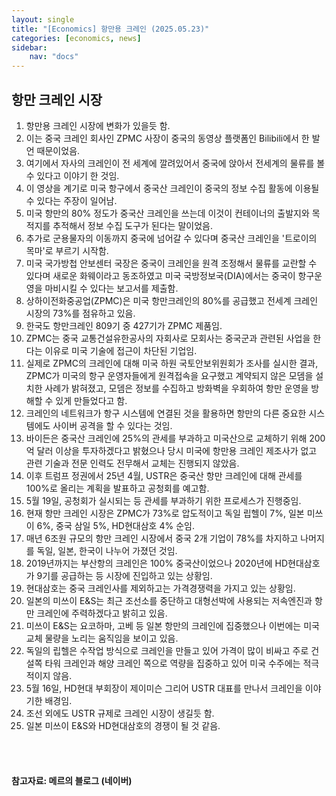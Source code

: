 ```yaml
---
layout: single
title: "[Economics] 항만용 크레인 (2025.05.23)"
categories: [economics, news]
sidebar:
    nav: "docs"
---
```


## 항만 크레인 시장
1. 항만용 크레인 시장에 변화가 있을듯 함.
1. 이는 중국 크레인 회사인 ZPMC 사장이 중국의 동영상 플랫폼인 Bilibili에서 한 발언 때문이었음.
1. 여기에서 자사의 크레인이 전 세계에 깔려있어서 중국에 앉아서 전세계의 물류를 볼 수 있다고 이야기 한 것임.
1. 이 영상을 계기로 미국 항구에서 중국산 크레인이 중국의 정보 수집 활동에 이용될 수 있다는 주장이 일어남.
1. 미국 항만의 80% 정도가 중국산 크레인을 쓰는데 이것이 컨테이너의 출발지와 목적지를 추적해서 정보 수집 도구가 된다는 말이었음.
1. 추가로 군용물자의 이동까지 중국에 넘어갈 수 있다며 중국산 크레인을 '트로이의 목마'로 부르기 시작함.
1. 미국 국가방첩 안보센터 국장은 중국이 크레인을 원격 조정해서 물류를 교란할 수 있다며 새로운 화웨이라고 동조하였고 미국 국방정보국(DIA)에서는 중국이 항구운영을 마비시킬 수 있다는 보고서를 제출함.
1. 상하이전화중공업(ZPMC)은 미국 항만크레인의 80%를 공급했고 전세계 크레인 시장의 73%를 점유하고 있음.
1. 한국도 항만크레인 809기 중 427기가 ZPMC 제품임.
1. ZPMC는 중국 교통건설유한공사의 자회사로 모회사는 중국군과 관련된 사업을 한다는 이유로 미국 기술에 접근이 차단된 기업임.
1. 실제로 ZPMC의 크레인에 대해 미국 하원 국토안보위원회가 조사를 실시한 결과, ZPMC가 미국의 항구 운영자들에게 원격접속을 요구했고 계약되지 않은 모뎀을 설치한 사례가 밝혀졌고, 모뎀은 정보를 수집하고 방화벽을 우회하여 항만 운영을 방해할 수 있게 만들었다고 함.
1. 크레인의 네트워크가 항구 시스템에 연결된 것을 활용하면 항만의 다른 중요한 시스템에도 사이버 공격을 할 수 있다는 것임.
1. 바이든은 중국산 크레인에 25%의 관세를 부과하고 미국산으로 교체하기 위해 200억 달러 이상을 투자하겠다고 밝혔으나 당시 미국에 항만용 크레인 제조사가 없고 관련 기술과 전문 인력도 전무해서 교체는 진행되지 않았음.
1. 이후 트럼프 정권에서 25년 4월, USTR은 중국산 항만 크레인에 대해 관세를 100%로 올리는 계획을 발표하고 공청회를 예고함.
1. 5월 19일, 공청회가 실시되는 등 관세를 부과하기 위한 프로세스가 진행중임.
1. 현재 항만 크레인 시장은 ZPMC가 73%로 압도적이고 독일 립헬이 7%, 일본 미쓰이 6%, 중국 삼일 5%, HD현대삼호 4% 순임.
1. 매년 6조원 규모의 항만 크레인 시장에서 중국 2개 기업이 78%를 차지하고 나머지를 독일, 일본, 한국이 나누어 가졌던 것임.
1. 2019년까지는 부산항의 크레인은 100% 중국산이었으나 2020년에 HD현대삼호가 9기를 공급하는 등 시장에 진입하고 있는 상황임.
1. 현대삼호는 중국 크레인사를 제외하고는 가격경쟁력을 가지고 있는 상황임.
1. 일본의 미쓰이 E&S는 최근 조선소를 중단하고 대형선박에 사용되는 저속엔진과 항만 크레인에 주력하겠다고 밝히고 있음.
1. 미쓰이 E&S는 요코하마, 고베 등 일본 항만의 크레인에 집중했으나 이번에는 미국 교체 물량을 노리는 움직임을 보이고 있음.
1. 독일의 립헬은 수작업 방식으로 크레인을 만들고 있어 가격이 많이 비싸고 주로 건설쪽 타워 크레인과 해양 크레인 쪽으로 역량을 집중하고 있어 미국 수주에는 적극적이지 않음.
1. 5월 16일, HD현대 부회장이 제이미슨 그리어 USTR 대표를 만나서 크레인을 이야기한 배경임.
1. 조선 외에도 USTR 규제로 크레인 시장이 생길듯 함.
1. 일본 미쓰이 E&S와 HD현대삼호의 경쟁이 될 것 같음.


<br/>
<br/>

#### 참고자료: 메르의 블로그 (네이버)